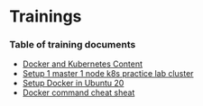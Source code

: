 # Trainings
### Table of training documents 
- [Docker and Kubernetes Content](docker-k8s.md)
- [Setup 1 master 1 node k8s practice lab cluster](https://mevijay.com/blog/k8ssetup/)
- [Setup Docker in Ubuntu 20](dockersetup.md)
- [Docker command cheat sheat](dockercheatsheet.md)
